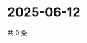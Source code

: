 # 2025-06-12

共 0 条

<!-- BEGIN ZHIHUVIDEO -->
<!-- 最后更新时间 Thu Jun 12 2025 00:14:44 GMT+0800 (China Standard Time) -->

<!-- END ZHIHUVIDEO -->

